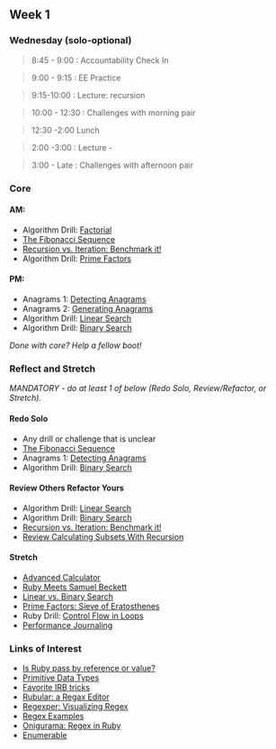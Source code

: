 ## Week 1

### Wednesday (solo-optional)
> 8:45 - 9:00 : Accountability Check In

> 9:00 - 9:15 : EE Practice

> 9:15-10:00 : Lecture: recursion

> 10:00 - 12:30 : Challenges with morning pair

> 12:30 -2:00 Lunch

> 2:00 -3:00 : Lecture - 

> 3:00 - Late : Challenges with afternoon pair

### Core

#### AM:
- Algorithm Drill: [Factorial](https://github.com/Devbootcamp/algorithm-drill-factorial-challenge)
- [The Fibonacci Sequence](https://github.com/Devbootcamp/the-fibonacci-sequence-challenge)
- [Recursion vs. Iteration: Benchmark it!](https://github.com/Devbootcamp/recursion-vs-iteration-benchmarking-it-challenge)
- Algorithm Drill: [Prime Factors](https://github.com/Devbootcamp/algorithm-drill-prime-factors-challenge)

#### PM:
- Anagrams 1: [Detecting Anagrams](https://github.com/Devbootcamp/anagrams-1-detecting-anagrams-challenge)
- Anagrams 2: [Generating Anagrams](https://github.com/Devbootcamp/anagrams-2-generating-anagrams-challenge)
- Algorithm Drill: [Linear Search](https://github.com/Devbootcamp/algorithm-drill-linear-search-challenge)
- Algorithm Drill: [Binary Search](https://github.com/Devbootcamp/algorithm-drill-binary-search-challenge)

*Done with core? Help a fellow boot!*

### Reflect and Stretch

*MANDATORY - do at least 1 of below (Redo Solo, Review/Refactor, or Stretch).*

#### Redo Solo

- Any drill or challenge that is unclear
- [The Fibonacci Sequence](https://github.com/Devbootcamp/the-fibonacci-sequence-challenge)
- Anagrams 1: [Detecting Anagrams](https://github.com/Devbootcamp/anagrams-1-detecting-anagrams-challenge)
- Algorithm Drill: [Binary Search](https://github.com/Devbootcamp/algorithm-drill-binary-search-challenge)

#### Review Others Refactor Yours

- Algorithm Drill: [Linear Search](https://github.com/Devbootcamp/algorithm-drill-linear-search-challenge)
- Algorithm Drill: [Binary Search](https://github.com/Devbootcamp/algorithm-drill-binary-search-challenge)
- [Recursion vs. Iteration: Benchmark it!](https://github.com/Devbootcamp/recursion-vs-iteration-benchmarking-it-challenge)
- [Review Calculating Subsets With Recursion](https://github.com/Devbootcamp/review-calculating-subsets-with-recursion-challenge)

#### Stretch

- [Advanced Calculator](https://github.com/Devbootcamp/advanced-calculator-challenge)
- [Ruby Meets Samuel Beckett](https://github.com/Devbootcamp/quad-ruby-meets-samuel-beckett-challenge)
- [Linear vs. Binary Search](https://github.com/Devbootcamp/binary-vs-linear-searching-challenge)
- [Prime Factors: Sieve of Eratosthenes](https://github.com/Devbootcamp/prime-factors-sieve-of-eratosthenes-challenge)
- Ruby Drill: [Control Flow in Loops](https://github.com/Devbootcamp/ruby-drill-control-flow-in-loops-challenge)
- [Performance Journaling](https://github.com/Devbootcamp/performance-journaling-challenge)

### Links of Interest

- [Is Ruby pass by reference or value?](http://stackoverflow.com/questions/1872110/is-ruby-pass-by-reference-or-by-value)
- [Primitive Data Types](http://en.wikipedia.org/wiki/Primitive_data_type)
- [Favorite IRB tricks](http://stackoverflow.com/questions/123494/whats-your-favourite-irb-trick)
- [Rubular: a Regax Editor](http://rubular.com/)
- [Regexper: Visualizing Regex](http://www.regexper.com/)
- [Regex Examples](http://www.regular-expressions.info/examples.html)
- [Onigurama: Regex in Ruby](http://www.geocities.jp/kosako3/oniguruma/doc/RE.txt)
- [Enumerable](http://ruby-doc.org/core-1.9.3/Enumerable.html)
